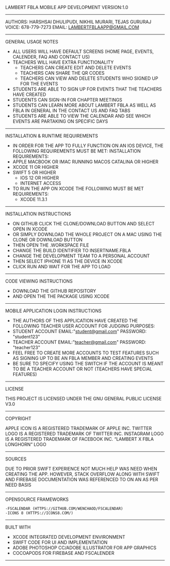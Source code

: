 LAMBERT FBLA MOBILE APP DEVELOPMENT 	VERSION:1.0    	
**********************************************************************************************
AUTHORS: HARSHSAI DHULIPUDI, NIKHIL MURARI, TEJAS GURURAJ
VOICE: 678-779-7273
EMAIL: LAMBERTFBLAAPP@GMAIL.COM
**********************************************************************************************
GENERAL USAGE NOTES
- ALL USERS WILL HAVE DEFAULT SCREENS (HOME PAGE, EVENTS, CALENDER, FAQ AND CONTACT US)
- TEACHERS WILL HAVE EXTRA FUNCTIONALITY
	- TEACHERS CAN CREATE EDIT AND DELETE EVENTS
	- TEACHERS CAN SHARE THE QR CODES
	- TEACHERS CAN VIEW AND DELETE STUDENTS WHO SIGNED UP FOR THE EVENTS
- STUDENTS ARE ABLE TO SIGN UP FOR EVENTS THAT THE TEACHERS HAVE CREATED 
- STUDENTS CAN SIGN-IN FOR CHAPTER MEETINGS 
- STUDENTS CAN LEARN MORE ABOUT LAMBERT FBLA AS WELL AS FBLA IN GENERAL IN THE CONTACT US AND FAQ TABS
- STUDENTS ARE ABLE TO VIEW THE CALENDAR AND SEE WHICH EVENTS ARE PARTAKING ON SPECIFIC DAYS
**********************************************************************************************
INSTALLATION  & RUNTIME REQUIREMENTS
- IN ORDER FOR THE APP TO FULLY FUNCTION ON AN IOS DEVICE, THE FOLLOWING REQUIREMENTS MUST BE MET:
	INSTALLATION REQUIREMENTS:
- APPLE MACBOOK OR IMAC RUNNING MACOS CATALINA OR HIGHER
- XCODE 11 OR HIGHER
- SWIFT 5 OR HIGHER
	- IOS 12  OR HIGHER
	- INTERNET ACCESS
- TO RUN THE APP ON XCODE THE FOLLOWING MUST BE MET
REQUIREMENTS:
	- XCODE 11.3.1
**********************************************************************************************
INSTALLATION INSTRUCTIONS

- ON GITHUB CLICK THE CLONE/DOWNLOAD BUTTON AND SELECT OPEN IN XCODE
- OR SIMPLY DOWNLOAD THE WHOLE PROJECT ON A MAC USING THE CLONE OR DOWNLOAD BUTTON
- THEN OPEN THE .WORKSPACE FILE
- CHANGE THE BUILD IDENTIFIER TO INSERTNAME.FBLA
- CHANGE THE DEVELOPMENT TEAM TO A PERSONAL ACCOUNT
- THEN SELECT IPHONE 11 AS THE DEVICE IN XCODE
- CLICK RUN AND WAIT FOR THE APP TO LOAD
**********************************************************************************************
CODE VIEWING INSTRUCTIONS
- DOWNLOAD THE GITHUB REPOSITORY
- AND OPEN THE THE PACKAGE USING XCODE
**********************************************************************************************

MOBILE APPLICATION LOGIN INSTRUCTIONS
- THE AUTHORS OF THIS APPLICATION HAVE CREATED THE FOLLOWING TEACHER USER ACCOUNT FOR JUDGING PURPOSES:
- STUDENT ACCOUNT EMAIL:"student@gmail.com" PASSWORD: "student123"
- TEACHER ACCOUNT EMAIL:"teacher@gmail.com" PASSWORD: "teacher123"
- FEEL FREE TO CREATE MORE ACCOUNTS TO TEST FEATURES SUCH AS SIGNING UP TO BE AN FBLA MEMBER AND CREATING EVENTS
- BE SURE TO SPECIFY USING THE SWITCH IF THE ACCOUNT IS MEANT TO BE A TEACHER ACCOUNT OR NOT (TEACHERS HAVE SPECIAL FEATURES)


**********************************************************************************************
LICENSE

THIS PROJECT IS LICENSED UNDER THE GNU GENERAL PUBLIC LICENSE V3.0 
**********************************************************************************************

COPYRIGHT

APPLE ICON IS A REGISTERED TRADEMARK OF APPLE INC.
TWITTER LOGO IS A REGISTERED TRADEMARK OF TWITTER INC.
INSTAGRAM LOGO IS A REGISTERED TRADEMARK OF FACEBOOK INC.
“LAMBERT X FBLA LONGHORN” LOGO
**********************************************************************************************
SOURCES

DUE TO PRIOR SWIFT EXPERIENCE NOT MUCH HELP WAS NEED WHEN CREATING THE APP. HOWEVER, STACK OVERFLOW ALONG WITH SWIFT AND FIREBASE DOCUMENTATION WAS REFERENCED TO ON AN AS PER NEED BASIS
**********************************************************************************************
OPENSOURCE FRAMEWORKS

	-FSCALENDAR (HTTPS://GITHUB.COM/WENCHAOD/FSCALENDAR)
	-ICONS 8 (HTTPS://ICONS8.COM/)
**********************************************************************************************
BUILT WITH

- XCODE INTEGRATED DEVELOPMENT ENVIRONMENT
- SWIFT CODE FOR UI AND IMPLEMENTATION
- ADOBE PHOTOSHOP CC/ADOBE ILLUSTRATOR FOR APP GRAPHICS
- COCOAPODS FOR FIREBASE AND FSCALENDER
**********************************************************************************************
